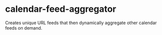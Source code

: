 # calendar-feed-aggregator
Creates unique URL feeds that then dynamically aggregate other calendar feeds on demand.
